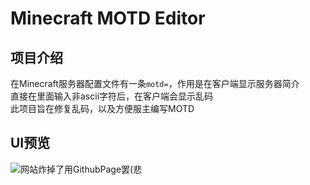 # Minecraft MOTD Editor  

## 项目介绍  
在Minecraft服务器配置文件有一条`motd=`，作用是在客户端显示服务器简介  
直接在里面输入非ascii字符后，在客户端会显示乱码  
此项目旨在修复乱码，以及方便服主编写MOTD  


## UI预览  

![网站炸掉了用GithubPage罢(悲](https://PlumeIS.github.io/img/introduce_ui.png)


